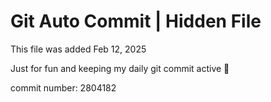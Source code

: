 # Git Auto Commit | Hidden File

This file was added Feb 12, 2025

Just for fun and keeping my daily git commit active 🤪

commit number: 2804182
